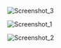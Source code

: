 ![Screenshot_3](https://github.com/SubhanSC/Timer/assets/124590824/1c7c749c-15c8-44ea-b1d0-cd782ff57e95)





![Screenshot_1](https://github.com/SubhanSC/Timer/assets/124590824/275e9804-bb1e-46cf-becd-c40f6b95d8cb)







![Screenshot_2](https://github.com/SubhanSC/Timer/assets/124590824/e66e54c9-6c46-4781-b589-8acf69807bd7)
